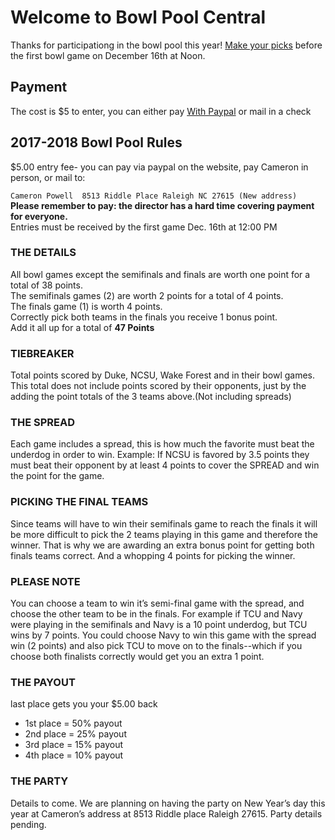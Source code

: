 # Welcome to Bowl Pool Central

Thanks for participationg in the bowl pool this year! [Make your picks](https://goo.gl/forms/LWllE1hrIJiwk2RH3) before the first bowl game on December 16th at Noon.

## Payment

The cost is $5 to enter, you can either pay [With Paypal]() or mail in a check

## 2017-2018  Bowl Pool Rules

$5.00 entry fee- you can pay via paypal on the website, pay Cameron in person, or mail to:   

```Cameron Powell  8513 Riddle Place Raleigh NC 27615 (New address)```  
__Please remember to pay:  the director has a hard time covering payment for everyone.__  
Entries must be received by the first game Dec. 16th at 12:00 PM
### THE DETAILS
All bowl games except the semifinals and finals are worth one point for a total of 38 points.  
The semifinals games (2) are worth 2 points for a total of 4  points.  
The finals game (1) is worth 4 points.  
Correctly pick both teams in the finals you receive 1 bonus point.  
Add it all up for a total of __47 Points__  
### TIEBREAKER
Total points scored by Duke, NCSU, Wake Forest and  in their bowl games. This total does not include points scored by their opponents, just by the adding the point totals of the 3 teams above.(Not including spreads)
### THE SPREAD 
Each game includes a spread, this is how much the favorite must beat the underdog in order to win.   Example: If NCSU is favored by 3.5 points they must beat their opponent by at least 4 points to cover the SPREAD and win the point for the game.
### PICKING THE FINAL TEAMS
Since teams will have to win their semifinals game to reach the finals it will be more difficult to pick the 2 teams playing in this game and therefore the winner. That is why we are awarding an extra bonus point for getting both finals teams correct.  And a whopping 4 points for picking the winner.
### PLEASE NOTE
You can choose a team to win it’s semi-final game with the spread, and choose the other team to be in the finals. For example if TCU and Navy were playing in the semifinals and Navy is a 10 point underdog,  but TCU wins by 7 points. You could choose Navy to win this game with the spread win (2 points) and also pick TCU to move on to the finals--which if you choose both finalists correctly would get you an extra 1 point.
### THE PAYOUT
last place gets you your $5.00 back
* 1st  place = 50% payout
* 2nd place = 25% payout
* 3rd place = 15% payout 
* 4th place = 10% payout

### THE PARTY
Details to come. We are planning on having the party on New Year’s day this year at Cameron’s address at 8513 Riddle place Raleigh 27615. Party details pending.
